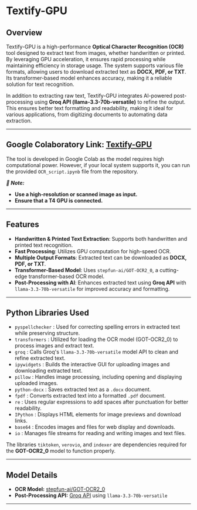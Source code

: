 # Textify-GPU

## Overview
Textify-GPU is a high-performance **Optical Character Recognition (OCR)** tool designed to extract text from images, whether handwritten or printed. By leveraging GPU acceleration, it ensures rapid processing while maintaining efficiency in storage usage. The system supports various file formats, allowing users to download extracted text as **DOCX, PDF, or TXT**. Its transformer-based model enhances accuracy, making it a reliable solution for text recognition.  

In addition to extracting raw text, Textify-GPU integrates AI-powered post-processing using **Groq API (llama-3.3-70b-versatile)** to refine the output. This ensures better text formatting and readability, making it ideal for various applications, from digitizing documents to automating data extraction.

---

## Google Colaboratory Link: [Textify-GPU](https://colab.research.google.com/drive/18pKBXhJ3O0I9euWq7IW9dyyVoLPTSRuJ?usp=sharing)

The tool is developed in Google Colab as the model requires high computational power. However, if your local system supports it, you can run the provided `OCR_script.ipynb` file from the repository.

***📌 Note:***  
- **Use a high-resolution or scanned image as input.**  
- **Ensure that a T4 GPU is connected.**  


---

## Features
- **Handwritten & Printed Text Extraction**: Supports both handwritten and printed text recognition.
- **Fast Processing**: Utilizes GPU computation for high-speed OCR.
- **Multiple Output Formats**: Extracted text can be downloaded as **DOCX, PDF, or TXT**.
- **Transformer-Based Model**: Uses `stepfun-ai/GOT-OCR2_0`, a cutting-edge transformer-based OCR model.
- **Post-Processing with AI**: Enhances extracted text using **Groq API** with `llama-3.3-70b-versatile` for improved accuracy and formatting.

---

## Python Libraries Used
- `pyspellchecker` : Used for correcting spelling errors in extracted text while preserving structure.
- `transformers` :  Utilized for loading the OCR model (GOT-OCR2_0) to process images and extract text.
- `groq` : Calls Groq's `llama-3.3-70b-versatile` model API to clean and refine extracted text.
- `ipywidgets` : Builds the interactive GUI for uploading images and downloading extracted text.
- `pillow` :  Handles image processing, including opening and displaying uploaded images.
- `python-docx` :  Saves extracted text as a `.docx` document.
- `fpdf` : Converts extracted text into a formatted `.pdf` document.
- `re` : Uses regular expressions to add spaces after punctuation for better readability.
- `IPython` : Displays HTML elements for image previews and download links.
- `base64` : Encodes images and files for web display and downloads.
- `io` : Manages file streams for reading and writing images and text files.

The libraries `tiktoken`, `verovio`, and `indexer` are dependencies required for the **GOT-OCR2_0** model to function properly.


---
## Model Details
- **OCR Model:** [stepfun-ai/GOT-OCR2_0](https://huggingface.co/stepfun-ai/GOT-OCR2_0)
- **Post-Processing API:** [Groq API](https://console.groq.com/keys) using `llama-3.3-70b-versatile` 

---


